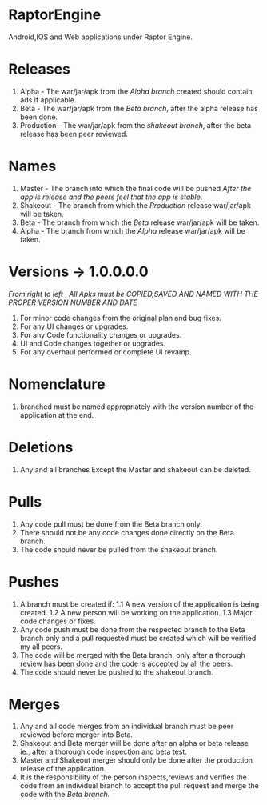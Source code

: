 # RaptorEngine
Android,IOS and Web applications under Raptor Engine.

# Releases
 1. Alpha - The war/jar/apk from the *Alpha branch* created should contain ads if applicable.
 2. Beta - The war/jar/apk from the *Beta branch*, after the alpha release has been done.
 3. Production - The war/jar/apk from the *shakeout branch*, after the beta release has been peer reviewed.

# Names
 1. Master - The branch into which the final code will be pushed *After the app is release and the peers feel that the app is stable*.
 2. Shakeout - The branch from which the *Production* release war/jar/apk will be taken.
 3. Beta - The branch from which the *Beta* release war/jar/apk will be taken.
 4. Alpha - The branch from which the *Alpha* release war/jar/apk will be taken.
 
 # Versions -> 1.0.0.0.0
 *From right to left* , *All Apks must be COPIED,SAVED AND NAMED WITH THE PROPER VERSION NUMBER AND DATE*
 1. For minor code changes from the original plan and bug fixes.
 2. For any UI changes or upgrades.
 3. For any Code functionality changes or upgrades.
 4. UI and Code changes together or upgrades.
 5. For any overhaul performed or complete UI revamp.
 
# Nomenclature
 1. branched must be named appropriately with the version number of the application at the end.

# Deletions
 1. Any and all branches Except the Master and shakeout can be deleted.

# Pulls
 1. Any code pull must be done from the Beta branch only.
 2. There should not be any code changes done directly on the Beta branch.
 3. The code should never be pulled from the shakeout branch.

# Pushes
 1. A branch must be created if:
   1.1 A new version of the application is being created.
   1.2 A new person will be working on the application.
   1.3 Major code changes or fixes.
 2. Any code push must be done from the respected branch to the Beta branch only and a pull requested must be created which will be      verified my all peers.
 3. The code will be merged with the Beta branch, only after a thorough review has been done and the code is accepted by all the          peers.
 4. The code should never be pushed to the shakeout branch. 
  
# Merges
 1. Any and all code merges from an individual branch must be peer reviewed before merger into Beta.
 2. Shakeout and Beta merger will be done after an alpha or beta release ie., after a thorough code inspection and beta test.
 3. Master and Shakeout merger should only be done after the production release of the application.
 4. It is the responsibility of the person inspects,reviews and verifies the code from an individual branch to accept the pull request and     merge the code with the *Beta branch.*

